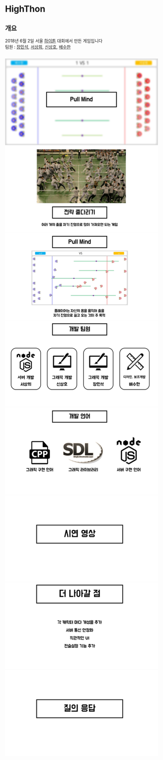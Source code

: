 # HighThon
## 개요
2018년 6월 2일 서울 [하이톤](https://www.facebook.com/highthon/) 대회에서 만든 게임입니다 <br>
팀원 : [장민석](https://github.com/msjang4), [서상희](https://github.com/tbvjaos510), [신상호](https://github.com/ShinSH0), [배수한](https://github.com/SoohanBae)
## 
![](./image/슬라이드1.JPG)
![](./image/슬라이드2.JPG)
![](./image/슬라이드3.JPG)
![](./image/슬라이드4.JPG)
![](./image/슬라이드5.JPG)
![](./image/슬라이드6.JPG)
![](./image/슬라이드7.JPG)
![](./image/슬라이드8.JPG)
